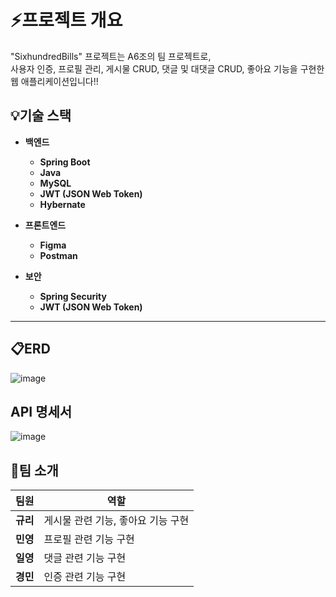 # ⚡️프로젝트 개요
"SixhundredBills" 프로젝트는 A6조의 팀 프로젝트로,  
사용자 인증, 프로필 관리, 게시물 CRUD, 댓글 및 대댓글 CRUD, 좋아요 기능을 구현한 웹 애플리케이션입니다!!


## 💡기술 스택

- **백엔드**
  - **Spring Boot**
  - **Java**
  - **MySQL**
  - **JWT (JSON Web Token)**
  - **Hybernate**

- **프론트엔드**
  - **Figma**
  - **Postman**

- **보안**
  - **Spring Security**
  - **JWT (JSON Web Token)**

---
## 📋ERD
![image](https://github.com/SixhundredBills/SixhundredBills/assets/97787677/fbc87298-14ec-452a-bbc4-a5b6d6489c4b)

## API 명세서
![image](https://github.com/SixhundredBills/SixhundredBills/assets/97787677/3a709ef2-ebe5-4a7c-8046-95fecb47393f)


## 🙋팀 소개

| 팀원 | 역할 |
|---|---|
| **규리**| 게시물 관련 기능, 좋아요 기능 구현|
| **민영**|	프로필 관련 기능 구현|
| **일영**|	댓글 관련 기능 구현|
| **경민**|	인증 관련 기능 구현 |
